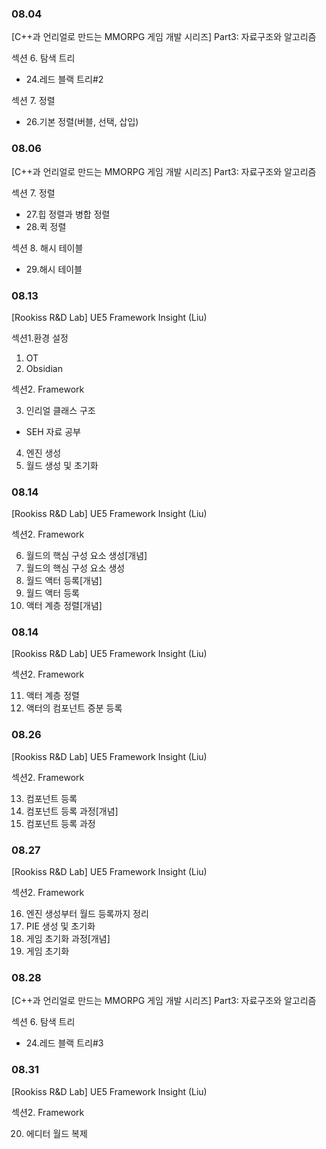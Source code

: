 ### 08.04

[C++과 언리얼로 만드는 MMORPG 게임 개발 시리즈] Part3: 자료구조와 알고리즘

섹션 6. 탐색 트리

- 24.레드 블랙 트리#2

섹션 7. 정렬

- 26.기본 정렬(버블, 선택, 삽입)

### 08.06


[C++과 언리얼로 만드는 MMORPG 게임 개발 시리즈] Part3: 자료구조와 알고리즘

섹션 7. 정렬

- 27.힙 정렬과 병합 정렬
- 28.퀵 정렬

섹션 8. 해시 테이블

- 29.해시 테이블

### 08.13

[Rookiss R&D Lab] UE5 Framework Insight (Liu)

섹션1.환경 설정

1. OT
2. Obsidian

섹션2. Framework

3. 인리얼 클래스 구조
+ SEH 자료 공부
4. 엔진 생성
5. 월드 생성 및 초기화

### 08.14

[Rookiss R&D Lab] UE5 Framework Insight (Liu)

섹션2. Framework

6. 월드의 핵심 구성 요소 생성[개념]
7. 월드의 핵심 구성 요소 생성
8. 월드 액터 등록[개념]
9. 월드 액터 등록
10. 액터 계층 정렬[개념]

### 08.14

[Rookiss R&D Lab] UE5 Framework Insight (Liu)

섹션2. Framework

11. 액터 계층 정렬
12. 액터의 컴포넌트 증분 등록

### 08.26

[Rookiss R&D Lab] UE5 Framework Insight (Liu)

섹션2. Framework

13. 컴포넌트 등록
14. 컴포넌트 등록 과정[개념]
15. 컴포넌트 등록 과정

### 08.27

[Rookiss R&D Lab] UE5 Framework Insight (Liu)

섹션2. Framework

16. 엔진 생성부터 월드 등록까지 정리
17. PIE 생성 및 초기화
18. 게임 초기화 과정[개념]
19. 게임 초기화

### 08.28

[C++과 언리얼로 만드는 MMORPG 게임 개발 시리즈] Part3: 자료구조와 알고리즘

섹션 6. 탐색 트리

- 24.레드 블랙 트리#3

### 08.31

[Rookiss R&D Lab] UE5 Framework Insight (Liu)

섹션2. Framework

20. 에디터 월드 복제

